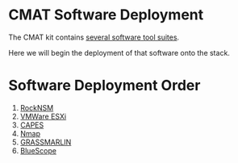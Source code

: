 # CMAT Software Deployment
The CMAT kit contains [several software tool suites](software-components.md).

Here we will begin the deployment of that software onto the stack.

# Software Deployment Order
1. [RockNSM](rocknsm/README.md)
1. [VMWare ESXi](vmware/README.md)
1. [CAPES](capes/README.md)
1. [Nmap](nmap/README.md)
1. [GRASSMARLIN](grassmarlin/README.md)
1. [BlueScope](bluescope/README.md)
